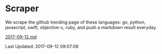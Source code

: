 # Scraper

We scrape the github trending page of these languages: go, python, javascript, swift, objective-c, ruby, and push a markdown result everyday.

[2017-09-12.md](https://github.com/henson/Scraper/blob/master/2017-09-12.md)

Last Updated: 2017-09-12 09:07:08